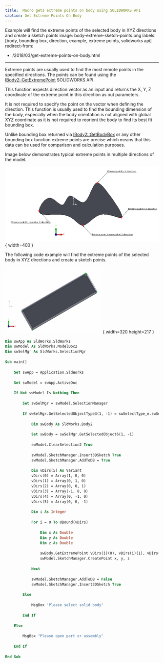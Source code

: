 ```yaml
---
title:  Macro gets extreme points on body using SOLIDWORKS API
caption: Get Extreme Points On Body
---
```

 Example will find the extreme points of the selected body in XYZ directions and create a sketch points
image: body-extreme-sketch-points.png
labels: [body, bounding box, direction, example, extreme points, solidworks api]
redirect-from:
  - /2018/03/get-extreme-points-on-body.html
---
Extreme points are usually used to find the most remote points in the specified directions. The points can be found using the [IBody2::GetExtremePoint]( https://help.solidworks.com/2012/english/api/sldworksapi/solidworks.interop.sldworks~solidworks.interop.sldworks.ibody2~getextremepoint.html) SOLIDWORKS API.

This function expects direction vector as an input and returns the X, Y, Z coordinate of the extreme point in this direction as out parameters.

It is not required to specify the point on the vector when defining the direction.
This function is usually used to find the bounding dimension of the body, especially when the body orientation is not aligned with global XYZ coordinate as it is not required to reorient the body to find its best fit bounding box.

Unlike bounding box returned via [IBody2::GetBodyBox]( https://help.solidworks.com/2012/english/api/sldworksapi/solidworks.interop.sldworks~solidworks.interop.sldworks.ibody2~getbodybox.html) or any other bounding box function extreme points are precise which means that this data can be used for comparison and calculation purposes.

Image below demonstrates typical extreme points in multiple directions of the model.

![Extreme points of the body in +X,-X,+Y and -Y directions](extereme-points.png){ width=400 }

The following code example will find the extreme points of the selected body in XYZ directions and create a sketch points.

![Sketch points created in the extreme directions of the body](body-extreme-sketch-points.png){ width=320 height=217 }

~~~ vb
Dim swApp As SldWorks.SldWorks
Dim swModel As SldWorks.ModelDoc2
Dim swSelMgr As SldWorks.SelectionMgr

Sub main()

    Set swApp = Application.SldWorks
    
    Set swModel = swApp.ActiveDoc
    
    If Not swModel Is Nothing Then
    
        Set swSelMgr = swModel.SelectionManager
        
        If swSelMgr.GetSelectedObjectType3(1, -1) = swSelectType_e.swSelSOLIDBODIES Then
        
            Dim swBody As SldWorks.Body2
        
            Set swBody = swSelMgr.GetSelectedObject6(1, -1)
        
            swModel.ClearSelection2 True
            
            swModel.SketchManager.Insert3DSketch True
            swModel.SketchManager.AddToDB = True
            
            Dim vDirs(5) As Variant
            vDirs(0) = Array(1, 0, 0)
            vDirs(1) = Array(0, 1, 0)
            vDirs(2) = Array(0, 0, 1)
            vDirs(3) = Array(-1, 0, 0)
            vDirs(4) = Array(0, -1, 0)
            vDirs(5) = Array(0, 0, -1)
            
            Dim i As Integer
            
            For i = 0 To UBound(vDirs)
                
                Dim x As Double
                Dim y As Double
                Dim z As Double
            
                swBody.GetExtremePoint vDirs(i)(0), vDirs(i)(1), vDirs(i)(2), x, y, z
                swModel.SketchManager.CreatePoint x, y, z
                
            Next
                
            swModel.SketchManager.AddToDB = False
            swModel.SketchManager.Insert3DSketch True
        
        Else
            
            MsgBox "Please select solid body"
            
        End If
        
    Else
        
        MsgBox "Please open part or assembly"
        
    End If
    
End Sub

~~~


